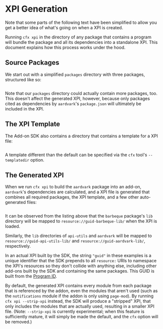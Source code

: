 <!-- This Source Code Form is subject to the terms of the Mozilla Public
   - License, v. 2.0. If a copy of the MPL was not distributed with this
   - file, You can obtain one at http://mozilla.org/MPL/2.0/. -->

# XPI Generation #

<span class="aside">
Note that some parts of the following text have been simplified to
allow you get a better idea of what's going on when a XPI is created.
</span>

Running `cfx xpi` in the directory of any package that contains a program
will bundle the package and all its dependencies
into a standalone XPI. This document explains how this process
works under the hood.

Source Packages
---------------

We start out with a simplified `packages` directory with three
packages, structured like so:

<pre>
</pre>

Note that our `packages` directory could actually contain more
packages, too. This doesn't affect the generated XPI, however, because
only packages cited as dependencies by `aardvark`'s `package.json` will
ultimately be included in the XPI.

The XPI Template
----------------

The Add-on SDK also contains a directory that contains a template for
a XPI file:

<pre>
</pre>

A template different than the default can be specified via the
`cfx` tool's `--templatedir` option.

The Generated XPI
-----------------

When we run `cfx xpi` to build the `aardvark` package into an add-on,
`aardvark`'s dependencies are calculated, and a XPI file is generated that
combines all required packages, the XPI template, and a few other
auto-generated files:

<pre>
</pre>

It can be observed from the listing above that the `barbeque` package's `lib`
directory will be mapped to `resource://guid-barbeque-lib/` when the XPI is
loaded.

Similarly, the `lib` directories of `api-utils` and `aardvark` will be
mapped to `resource://guid-api-utils-lib/` and
`resource://guid-aardvark-lib/`, respectively.

In an actual XPI built by the SDK, the string `"guid"` in these
examples is a unique identifier that the SDK prepends to all
`resource:` URIs to namespace the XPI's resources so they don't
collide with anything else, including other add-ons built by the
SDK and containing the same packages. This GUID is built from the
[Program ID](dev-guide/addon-development/program-id.html).

By default, the generated XPI contains every module from each package that is
referenced by the addon, even the modules that aren't used (such as the
`notifications` module if the addon is only using `page-mod`). By running
`cfx xpi --strip-xpi` instead, the SDK will produce a "stripped" XPI, that
only includes the modules that are actually used, resulting in a smaller XPI
file. (Note: `--strip-xpi` is currently experimental; when this feature is
sufficiently mature, it will simply be made the default, and the `cfx` option
will be removed.)
